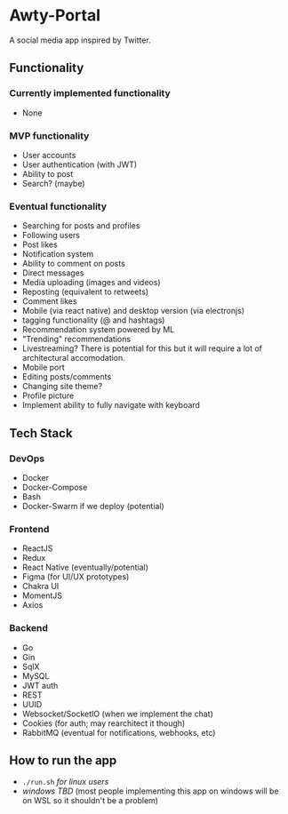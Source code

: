 # Awty-Portal

A social media app inspired by Twitter.

## Functionality

### Currently implemented functionality

- None

### MVP functionality

- User accounts
- User authentication (with JWT)
- Ability to post
- Search? (maybe)

### Eventual functionality

- Searching for posts and profiles
- Following users
- Post likes
- Notification system
- Ability to comment on posts
- Direct messages
- Media uploading (images and videos)
- Reposting (equivalent to retweets)
- Comment likes
- Mobile (via react native) and desktop version (via electronjs)
- tagging functionality (@ and hashtags)
- Recommendation system powered by ML
- "Trending" recommendations
- Livestreaming? There is potential for this but it will require a lot of architectural accomodation.
- Mobile port
- Editing posts/comments
- Changing site theme?
- Profile picture
- Implement ability to fully navigate with keyboard

## Tech Stack

### DevOps

- Docker
- Docker-Compose
- Bash
- Docker-Swarm if we deploy (potential)

### Frontend

- ReactJS 
- Redux
- React Native (eventually/potential)
- Figma (for UI/UX prototypes)
- Chakra UI
- MomentJS
- Axios

### Backend

- Go 
- Gin 
- SqlX 
- MySQL
- JWT auth
- REST
- UUID
- Websocket/SocketIO (when we implement the chat)
- Cookies (for auth; may rearchitect it though)
- RabbitMQ (eventual for notifications, webhooks, etc)

## How to run the app

- `./run.sh` *for linux users*
- *windows TBD* (most people implementing this app on windows will be on WSL so it shouldn't be a problem)
